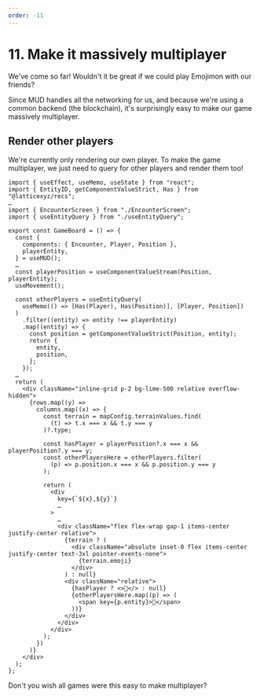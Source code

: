 ```yaml
---
order: -11
---
```


# 11. Make it massively multiplayer

We've come so far! Wouldn't it be great if we could play Emojimon with our friends?

Since MUD handles all the networking for us, and because we're using a common backend (the blockchain), it's surprisingly easy to make our game massively multiplayer.

## Render other players

We're currently only rendering our own player. To make the game multiplayer, we just need to query for other players and render them too!

```tsx !#1-2,5,9,16-26,37-39,53-58 packages/client/src/GameBoard.tsx
import { useEffect, useMemo, useState } from "react";
import { EntityID, getComponentValueStrict, Has } from "@latticexyz/recs";
…
import { EncounterScreen } from "./EncounterScreen";
import { useEntityQuery } from "./useEntityQuery";

export const GameBoard = () => {
  const {
    components: { Encounter, Player, Position },
    playerEntity,
  } = useMUD();
  …
  const playerPosition = useComponentValueStream(Position, playerEntity);
  useMovement();

  const otherPlayers = useEntityQuery(
    useMemo(() => [Has(Player), Has(Position)], [Player, Position])
  )
    .filter((entity) => entity !== playerEntity)
    .map((entity) => {
      const position = getComponentValueStrict(Position, entity);
      return {
        entity,
        position,
      };
    });
  …
  return (
    <div className="inline-grid p-2 bg-lime-500 relative overflow-hidden">
      {rows.map((y) =>
        columns.map((x) => {
          const terrain = mapConfig.terrainValues.find(
            (t) => t.x === x && t.y === y
          )?.type;

          const hasPlayer = playerPosition?.x === x && playerPosition?.y === y;
          const otherPlayersHere = otherPlayers.filter(
            (p) => p.position.x === x && p.position.y === y
          );

          return (
            <div
              key={`${x},${y}`}
              …
            >
              …
              <div className="flex flex-wrap gap-1 items-center justify-center relative">
                {terrain ? (
                  <div className="absolute inset-0 flex items-center justify-center text-3xl pointer-events-none">
                    {terrain.emoji}
                  </div>
                ) : null}
                <div className="relative">
                  {hasPlayer ? <>🤠</> : null}
                  {otherPlayersHere.map((p) => (
                    <span key={p.entity}>🥸</span>
                  ))}
                </div>
              </div>
            </div>
          );
        })
      )}
    </div>
  );
};
```

Don't you wish all games were this easy to make multiplayer?
